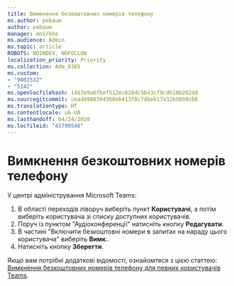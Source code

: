 ```yaml
---
title: Вимкнення безкоштовних номерів телефону
ms.author: pebaum
author: pebaum
manager: mnirkhe
ms.audience: Admin
ms.topic: article
ROBOTS: NOINDEX, NOFOLLOW
localization_priority: Priority
ms.collection: Adm_O365
ms.custom:
- "9002532"
- "5142"
ms.openlocfilehash: 1467e9a6fbef512ec620dc5b43cf9cd618b202dd
ms.sourcegitcommit: cead49883943b0eb413f8cf4be617a32b5099cb6
ms.translationtype: HT
ms.contentlocale: uk-UA
ms.lasthandoff: 04/24/2020
ms.locfileid: "43799546"
---
```

# <a name="disabling-toll-free-numbers"></a>Вимкнення безкоштовних номерів телефону

У центрі адміністрування Microsoft Teams:

1. В області переходів ліворуч виберіть пункт **Користувачі**, а потім виберіть користувача зі списку доступних користувачів.
2. Поруч із пунктом "Аудіоконференції" натисніть кнопку **Редагувати**.
3. В частині "Включити безкоштовні номери в запитах на нараду цього користувача" виберіть **Вимк.**.
4. Натисніть кнопку **Зберегти**.

Якщо вам потрібні додаткові відомості, ознайомтеся з цією статтею: [Вимкнення безкоштовних номерів телефону для певних користувачів Teams](https://docs.microsoft.com/microsoftteams/disabling-toll-free-numbers-for-specific-teams-users).
